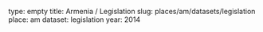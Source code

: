 type: empty
title: Armenia / Legislation
slug: places/am/datasets/legislation
place: am
dataset: legislation
year: 2014
